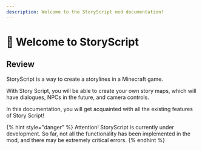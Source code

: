 ```yaml
---
description: Welcome to the StoryScript mod documentation!
---
```


# 👋 Welcome to StoryScript

## Review

StoryScript is a way to create a storylines in a Minecraft game.

With Story Script, you will be able to create your own story maps, which will have dialogues, NPCs in the future, and camera controls.

In this documentation, you will get acquainted with all the existing features of Story Script!

{% hint style="danger" %}
Attention! StoryScript is currently under development. So far, not all the functionality has been implemented in the mod, and there may be extremely critical errors.
{% endhint %}
